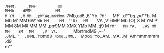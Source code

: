                                                                                  
                                                                                 
`7MMM.     ,MMF'         mm                                                      
  MMMb    dPMM           MM                                                      
  M YM   ,M MM  ,pW"Wq.mmMMmm `7Mb,od8 ,6"Yb.  `7M'   `MF'     .d*"*bg.  pd*"*b. 
  M  Mb  M' MM 6W'   `Wb MM     MM' "'8)   MM    `VA ,V'      6MP    Mb (O)   j8 
  M  YM.P'  MM 8M     M8 MM     MM     ,pm9MM      XMX        YMb    MM     ,;j9 
  M  `YM'   MM YA.   ,A9 MM     MM    8M   MM    ,V' VA.       `MbmmdM9  ,-='    
.JML. `'  .JMML.`Ybmd9'  `Mbmo.JMML.  `Moo9^Yo..AM.   .MA.          .M' Ammmmmmm 
                                                                  .d9            
                                                                m"'              

